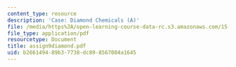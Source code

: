 ```yaml
---
content_type: resource
description: 'Case: Diamond Chemicals (A)'
file: /media/https%3A/open-learning-course-data-rc.s3.amazonaws.com/15-402-finance-theory-ii-spring-2003/b266149489b37738dc898567084a1645_assign9diamond.pdf
file_type: application/pdf
resourcetype: Document
title: assign9diamond.pdf
uid: b2661494-89b3-7738-dc89-8567084a1645
---
```

